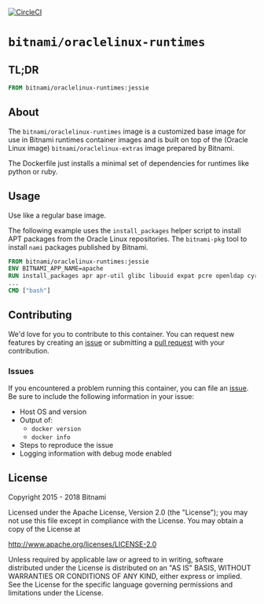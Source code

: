 [![CircleCI](https://circleci.com/gh/bitnami/oraclelinux-runtimes/tree/master.svg?style=shield)](https://circleci.com/gh/bitnami/oraclelinux-runtimes/tree/master)

# `bitnami/oraclelinux-runtimes`

## TL;DR

```dockerfile
FROM bitnami/oraclelinux-runtimes:jessie
```

## About

The `bitnami/oraclelinux-runtimes` image is a customized base image for use in Bitnami runtimes container images and is built on top of the (Oracle Linux image) `bitnami/oraclelinux-extras` image prepared by Bitnami.

The Dockerfile just installs a minimal set of dependencies for runtimes like python or ruby.

## Usage

Use like a regular base image.

The following example uses the `install_packages` helper script to install APT packages from the Oracle Linux repositories. The `bitnami-pkg` tool to install `nami` packages published by Bitnami.

```dockerfile
FROM bitnami/oraclelinux-runtimes:jessie
ENV BITNAMI_APP_NAME=apache
RUN install_packages apr apr-util glibc libuuid expat pcre openldap cyrus-sasl-lib gnutls zlib p11-kit
...
CMD ["bash"]
```

## Contributing

We'd love for you to contribute to this container. You can request new features by creating an [issue](../../issues/new) or submitting a [pull request](../../issues/pull) with your contribution.

### Issues

If you encountered a problem running this container, you can file an [issue](../../issues/new). Be sure to include the following information in your issue:

- Host OS and version
- Output of:
  + `docker version`
  + `docker info`
- Steps to reproduce the issue
- Logging information with debug mode enabled

## License

Copyright 2015 - 2018 Bitnami

Licensed under the Apache License, Version 2.0 (the "License");
you may not use this file except in compliance with the License.
You may obtain a copy of the License at

http://www.apache.org/licenses/LICENSE-2.0

Unless required by applicable law or agreed to in writing, software
distributed under the License is distributed on an "AS IS" BASIS,
WITHOUT WARRANTIES OR CONDITIONS OF ANY KIND, either express or implied.
See the License for the specific language governing permissions and
limitations under the License.
